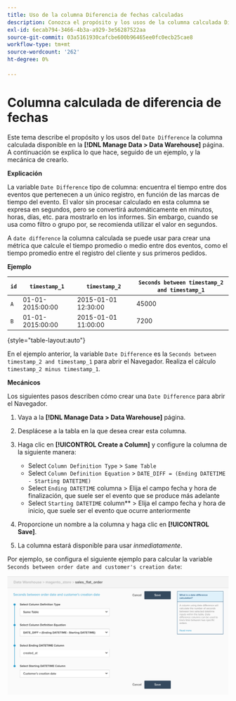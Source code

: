 ```yaml
---
title: Uso de la columna Diferencia de fechas calculadas
description: Conozca el propósito y los usos de la columna calculada Diferencia de fechas .
exl-id: 6ecab794-3466-4b3a-a929-3e56287522aa
source-git-commit: 03a5161930cafcbe600b96465ee0fc0ecb25cae8
workflow-type: tm+mt
source-wordcount: '262'
ht-degree: 0%

---
```


# Columna calculada de diferencia de fechas

Este tema describe el propósito y los usos del `Date Difference` la columna calculada disponible en la **[!DNL Manage Data > Data Warehouse]** página. A continuación se explica lo que hace, seguido de un ejemplo, y la mecánica de crearlo.

**Explicación**

La variable `Date Difference` tipo de columna: encuentra el tiempo entre dos eventos que pertenecen a un único registro, en función de las marcas de tiempo del evento. El valor sin procesar calculado en esta columna se expresa en segundos, pero se convertirá automáticamente en minutos, horas, días, etc. para mostrarlo en los informes. Sin embargo, cuando se usa como filtro o grupo por, se recomienda utilizar el valor en segundos.

A `date difference` la columna calculada se puede usar para crear una métrica que calcule el tiempo promedio o medio entre dos eventos, como el tiempo promedio entre el registro del cliente y sus primeros pedidos.

**Ejemplo**

| **`id`** | **`timestamp_1`** | **`timestamp_2`** | **`Seconds between timestamp_2 and timestamp_1`** |
|--- |--- |--- |--- |
| `A` | 01-01-2015:00:00 | 2015-01-01 12:30:00 | 45000 |
| `B` | 01-01-2015:00:00 | 2015-01-01 11:00:00 | 7200 |

{style=&quot;table-layout:auto&quot;}


En el ejemplo anterior, la variable `Date Difference` es la `Seconds between timestamp_2 and timestamp_1` para abrir el Navegador. Realiza el cálculo `timestamp_2 minus timestamp_1`.

**Mecánicos**

Los siguientes pasos describen cómo crear una `Date Difference` para abrir el Navegador.

1. Vaya a la **[!DNL Manage Data > Data Warehouse]** página.
1. Desplácese a la tabla en la que desea crear esta columna.
1. Haga clic en **[!UICONTROL Create a Column]** y configure la columna de la siguiente manera:
   * Select `Column Definition Type` > `Same Table`
   * Select `Column Definition Equation` > `DATE_DIFF = (Ending DATETIME - Starting DATETIME)`
   * Select `Ending DATETIME` columna > Elija el campo fecha y hora de finalización, que suele ser el evento que se produce más adelante
   * Select `Starting DATETIME` column** > Elija el campo fecha y hora de inicio, que suele ser el evento que ocurre anteriormente

1. Proporcione un nombre a la columna y haga clic en **[!UICONTROL Save]**.
1. La columna estará disponible para usar *inmediatamente*.

Por ejemplo, se configura el siguiente ejemplo para calcular la variable `Seconds between order date and customer's creation date`:

![](../../assets/date_diff.png)
